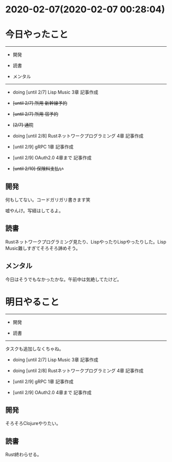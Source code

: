 # 2020-02-07(2020-02-07 00:28:04)

# 今日やったこと

---

* 開発

* 読書

* メンタル

---

+ doing [until 2/7] Lisp Music 3章 記事作成

+ ~~[until 2/7] 所用 新幹線予約~~

+ ~~[until 2/7] 所用 宿予約~~

+ ~~[2/7] 通院~~

+ doing [until 2/8] Rustネットワークプログラミング 4章 記事作成

+ [until 2/9] gRPC 1章 記事作成

+ [until 2/9] OAuth2.0 4章まで 記事作成

+ ~~[until 2/10] 保険料支払い~~


## 開発

何もしてない。コードガリガリ書きます笑

嘘やんけ。写経はしてるよ。

## 読書

Rustネットワークプログラミング見たり、LispやったりLispやったりした。Lisp Music難しすぎてそろそろ諦めそう。

## メンタル

今日はそうでもなかったかな。午前中は気絶してたけど。

# 明日やること

---

* 開発

* 読書

---

タスクも追加しなくちゃね。

+ doing [until 2/7] Lisp Music 3章 記事作成

+ doing [until 2/8] Rustネットワークプログラミング 4章 記事作成

+ [until 2/9] gRPC 1章 記事作成

+ [until 2/9] OAuth2.0 4章まで 記事作成

## 開発

そろそろClojureやりたい。

## 読書

Rust終わらせる。
